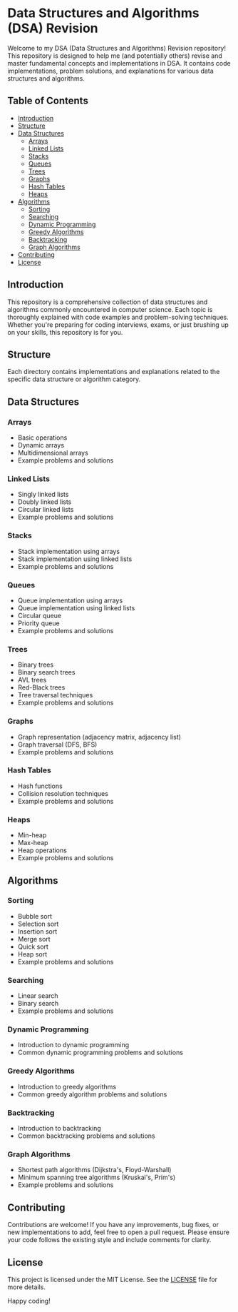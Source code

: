 # Data Structures and Algorithms (DSA) Revision

Welcome to my DSA (Data Structures and Algorithms) Revision repository! This repository is designed to help me (and potentially others) revise and master fundamental concepts and implementations in DSA. It contains code implementations, problem solutions, and explanations for various data structures and algorithms. 

## Table of Contents

- [Introduction](#introduction)
- [Structure](#structure)
- [Data Structures](#data-structures)
  - [Arrays](#arrays)
  - [Linked Lists](#linked-lists)
  - [Stacks](#stacks)
  - [Queues](#queues)
  - [Trees](#trees)
  - [Graphs](#graphs)
  - [Hash Tables](#hash-tables)
  - [Heaps](#heaps)
- [Algorithms](#algorithms)
  - [Sorting](https://github.com/theprince29/DSA_revision/tree/main/sorting)
  - [Searching](#searching)
  - [Dynamic Programming](#dynamic-programming)
  - [Greedy Algorithms](#greedy-algorithms)
  - [Backtracking](#backtracking)
  - [Graph Algorithms](https://github.com/theprince29/DSA_revision/tree/main/graph)
- [Contributing](#contributing)
- [License](#license)

## Introduction

This repository is a comprehensive collection of data structures and algorithms commonly encountered in computer science. Each topic is thoroughly explained with code examples and problem-solving techniques. Whether you're preparing for coding interviews, exams, or just brushing up on your skills, this repository is for you.

## Structure

Each directory contains implementations and explanations related to the specific data structure or algorithm category.

## Data Structures

### Arrays
- Basic operations
- Dynamic arrays
- Multidimensional arrays
- Example problems and solutions

### Linked Lists
- Singly linked lists
- Doubly linked lists
- Circular linked lists
- Example problems and solutions

### Stacks
- Stack implementation using arrays
- Stack implementation using linked lists
- Example problems and solutions

### Queues
- Queue implementation using arrays
- Queue implementation using linked lists
- Circular queue
- Priority queue
- Example problems and solutions

### Trees
- Binary trees
- Binary search trees
- AVL trees
- Red-Black trees
- Tree traversal techniques
- Example problems and solutions

### Graphs
- Graph representation (adjacency matrix, adjacency list)
- Graph traversal (DFS, BFS)
- Example problems and solutions

### Hash Tables
- Hash functions
- Collision resolution techniques
- Example problems and solutions

### Heaps
- Min-heap
- Max-heap
- Heap operations
- Example problems and solutions

## Algorithms

### Sorting
- Bubble sort
- Selection sort
- Insertion sort
- Merge sort
- Quick sort
- Heap sort
- Example problems and solutions

### Searching
- Linear search
- Binary search
- Example problems and solutions

### Dynamic Programming
- Introduction to dynamic programming
- Common dynamic programming problems and solutions

### Greedy Algorithms
- Introduction to greedy algorithms
- Common greedy algorithm problems and solutions

### Backtracking
- Introduction to backtracking
- Common backtracking problems and solutions

### Graph Algorithms
- Shortest path algorithms (Dijkstra's, Floyd-Warshall)
- Minimum spanning tree algorithms (Kruskal's, Prim's)
- Example problems and solutions

## Contributing

Contributions are welcome! If you have any improvements, bug fixes, or new implementations to add, feel free to open a pull request. Please ensure your code follows the existing style and include comments for clarity.

## License

This project is licensed under the MIT License. See the [LICENSE](LICENSE) file for more details.

Happy coding!
